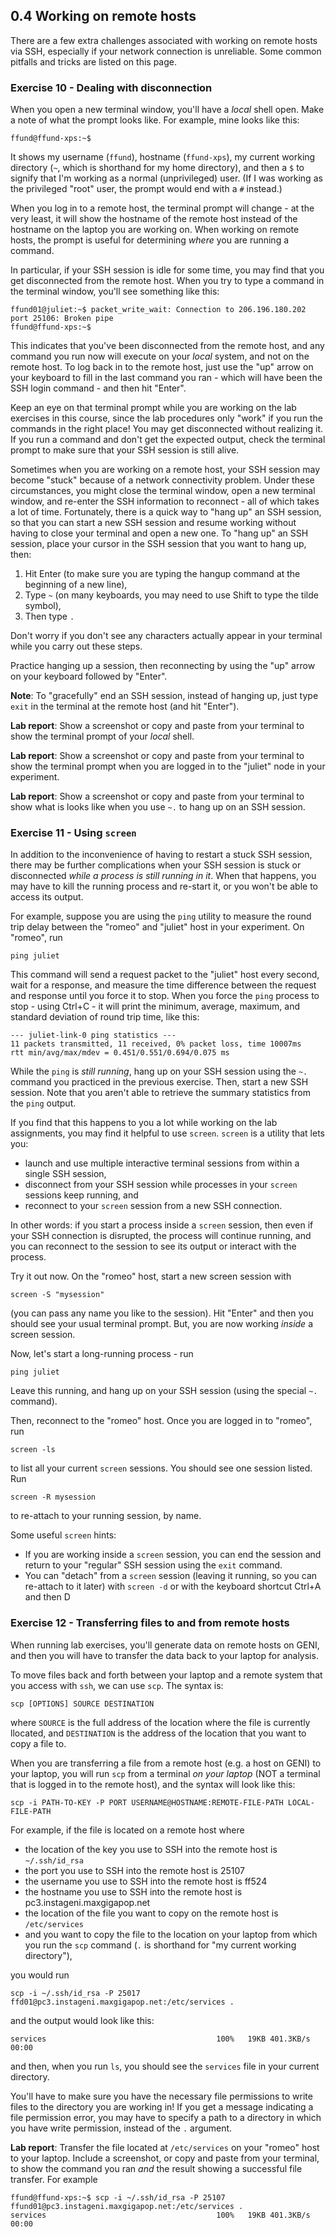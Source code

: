 ## 0.4 Working on remote hosts

There are a few extra challenges associated with working on remote hosts via SSH, especially if your network connection is unreliable. Some common pitfalls and tricks are listed on this page.


### Exercise 10 - Dealing with disconnection

When you open a new terminal window, you'll have a _local_ shell open. Make a note of what the prompt looks like. For example, mine looks like this:

```
ffund@ffund-xps:~$
```

It shows my username (`ffund`), hostname (`ffund-xps`), my current
working directory (`~`, which is shorthand for my home directory), and then a `$` to signify that I'm working as a
normal (unprivileged) user. (If I was working as the privileged "root" user,
the prompt would end with a `#` instead.)

When you log in to a remote host, the terminal prompt will change - at the very least, it will show the hostname of the remote host instead of the hostname on the laptop you are working on. When working on remote hosts, the prompt is useful for determining *where* you are running a command.

In particular, if your SSH session is idle for some time, you may find that you get disconnected from the remote host. When you try to type a command in the terminal window, you'll see something like this:

```
ffund01@juliet:~$ packet_write_wait: Connection to 206.196.180.202 port 25106: Broken pipe
ffund@ffund-xps:~$ 
```

This indicates that you've been disconnected from the remote host, and any command you run now will execute on your _local_ system, and not on the remote host. To log back in to the remote host, just use the "up" arrow on your keyboard to fill in the last command you ran - which will have been the SSH login command - and then hit "Enter".

Keep an eye on that terminal prompt while you are working on the lab exercises in this course, since the lab procedures only "work" if you run the commands in the right place! You may get disconnected without realizing it. If you run a command and don't get the expected output, check the terminal prompt to make sure that your SSH session is still alive. 

Sometimes when you are working on a remote host, your SSH session may become "stuck" because of a network connectivity problem. Under these circumstances, you might close the terminal window, open a new terminal window, and re-enter the SSH information to reconnect - all of which takes a lot of time. Fortunately, there is a quick way to "hang up" an SSH session, so that you can start a new SSH session and resume working without having to close your terminal and open a new one. To "hang up" an SSH session, place your cursor in the SSH session that you want to hang up, then: 

1. Hit Enter (to make sure you are typing the hangup command at the beginning of a new line),
2. Type `~` (on many keyboards, you may need to use Shift to type the tilde symbol),
3. Then type `.` 

Don't worry if you don't see any characters actually appear in your terminal while you carry out these steps.

Practice hanging up a session, then reconnecting by using the "up" arrow on your keyboard followed by "Enter". 

**Note**: To "gracefully" end an SSH session, instead of hanging up, just type `exit` in the terminal at the remote host (and hit "Enter").


**Lab report**: Show a screenshot or copy and paste from your terminal to show the terminal prompt of your _local_ shell. 

**Lab report**: Show a screenshot or copy and paste from your terminal to show the terminal prompt when you are logged in to the "juliet" node in your experiment.

**Lab report**: Show a screenshot or copy and paste from your terminal to show what is looks like when you use `~.` to hang up on an SSH session.



### Exercise 11 - Using `screen`


In addition to the inconvenience of having to restart a stuck SSH session, there may be further complications when your SSH session is stuck or disconnected *while a process is still running in it*. When that happens, you may have to kill the running process and re-start it, or you won't be able to access its output.


For example, suppose you are using the `ping` utility to measure the round trip delay between the "romeo" and "juliet" host in your experiment. On "romeo", run

```
ping juliet
```

This command will send a request packet to the "juliet" host every second, wait for a response, and measure the time difference between the request and response until you force it to stop. When you force the `ping` process to stop - using Ctrl+C - it will print the minimum, average, maximum, and standard deviation of round trip time, like this:

```
--- juliet-link-0 ping statistics ---
11 packets transmitted, 11 received, 0% packet loss, time 10007ms
rtt min/avg/max/mdev = 0.451/0.551/0.694/0.075 ms
```

While the `ping` is *still running*, hang up on your SSH session using the `~.` command you practiced in the previous exercise. Then, start a new SSH session. Note that you aren't able to retrieve the summary statistics from the `ping` output. 


If you find that this happens to you a lot while working on the lab assignments, you may find it helpful to use `screen`. `screen` is a utility that lets you:

* launch and use multiple interactive terminal sessions from within a single SSH session, 
* disconnect from your SSH session while processes in your `screen` sessions keep running, and
* reconnect to your `screen` session from a new SSH connection.

In other words: if you start a process inside a `screen` session, then even if your SSH connection is disrupted, the process will continue running, and you can reconnect to the session to see its output or interact with the process.

Try it out now. On the "romeo" host, start a new screen session with 

```
screen -S "mysession"
```

(you can pass any name you like to the session).  Hit "Enter" and then you should see your usual terminal prompt. But, you are now working *inside* a screen session.

Now, let's start a long-running process - run

```
ping juliet
```

Leave this running, and hang up on your SSH session (using the special `~.` command).

Then, reconnect to the "romeo" host. Once you are logged in to "romeo", run

```
screen -ls
```

to list all your current `screen` sessions. You should see one session listed. Run 

```
screen -R mysession
```

to re-attach to your running session, by name.

Some useful `screen` hints:


* If you are working inside a `screen` session, you can end the session and return to your "regular" SSH session using the `exit` command.
* You can "detach" from a `screen` session (leaving it running, so you can re-attach to it later) with `screen -d` or with the keyboard shortcut Ctrl+A and then D

### Exercise 12 - Transferring files to and from remote hosts

When running lab exercises, you'll generate data on remote hosts on GENI, and then you will have to transfer the data back to your laptop for analysis.

To move files back and forth between your laptop and a remote system that you access with `ssh`, we can use `scp`. The syntax is:

```
scp [OPTIONS] SOURCE DESTINATION
```

where `SOURCE` is the full address of the location where the file is currently llocated, and `DESTINATION` is the address of the location that you want to copy a file to.

When you are transferring a file from a remote host (e.g. a host on GENI) to your laptop, you will run `scp` from a terminal *on your laptop* (NOT a terminal that is logged in to the remote host), and the syntax will look like this:

```
scp -i PATH-TO-KEY -P PORT USERNAME@HOSTNAME:REMOTE-FILE-PATH LOCAL-FILE-PATH
```

For example, if the file is located on a remote host where

* the location of the key you use to SSH into the remote host is `~/.ssh/id_rsa`
* the port you use to SSH into the remote host is  25107
* the username you use to SSH into the remote host is ff524
* the hostname you use to SSH into the remote host is pc3.instageni.maxgigapop.net
* the location of the file you want to copy on the remote host is `/etc/services`
* and you want to copy the file to the location on your laptop from which you run the `scp` command (`.` is shorthand for "my current working directory"), 

you would run

```
scp -i ~/.ssh/id_rsa -P 25017 ffd01@pc3.instageni.maxgigapop.net:/etc/services .
```

and the output would look like this:

```
services                                      100%   19KB 401.3KB/s   00:00    
```

and then, when you run `ls`, you should see the `services` file in your current directory. 

You'll have to make sure you have the necessary file permissions to write files to the directory you are working in! If you get a message indicating a file permission error, you may have to specify a path to a directory in which you have write permission, instead of the `.` argument.

**Lab report**: Transfer the file located at `/etc/services` on your "romeo" host to your laptop. Include a screenshot, or copy and paste from your terminal, to show the command you ran *and* the result showing a successful file transfer. For example

```
ffund@ffund-xps:~$ scp -i ~/.ssh/id_rsa -P 25107 ffund01@pc3.instageni.maxgigapop.net:/etc/services .
services                                      100%   19KB 401.3KB/s   00:00  
```

